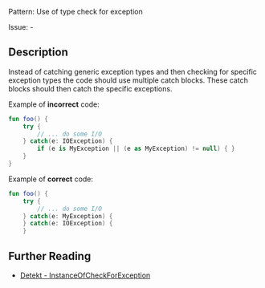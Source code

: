 Pattern: Use of type check for exception

Issue: -

## Description

Instead of catching generic exception types and then checking for specific exception types the code should use multiple catch blocks. These catch blocks should then catch the specific exceptions.

Example of **incorrect** code:

```kotlin
fun foo() {
    try {
        // ... do some I/O
    } catch(e: IOException) {
        if (e is MyException || (e as MyException) != null) { }
    }
}
```

Example of **correct** code:

```kotlin
fun foo() {
    try {
        // ... do some I/O
    } catch(e: MyException) {
    } catch(e: IOException) {
    }

```

## Further Reading

* [Detekt - InstanceOfCheckForException](https://arturbosch.github.io/detekt/exceptions.html#instanceofcheckforexception)